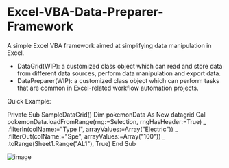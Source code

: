 # Excel-VBA-Data-Preparer-Framework
A simple Excel VBA framework aimed at simplifying data manipulation in Excel.
  - DataGrid(WIP): a customized class object which can read and store data from different data sources, perform data manipulation and export data.
  - DataPreparer(WIP): a customized class object which can perform tasks that are common in Excel-related workflow automation projects.

Quick Example: 

Private Sub SampleDataGrid()
  Dim pokemonData As New datagrid
  Call pokemonData.loadFromRange(rng:=Selection, rngHasHeader:=True) _
  .filterIn(colName:="Type I", arrayValues:=Array("Electric")) _
  .filterOut(colName:="Spe", arrayValues:=Array("100")) _
  .toRange(Sheet1.Range("AL1"), True)
End Sub

![image](https://user-images.githubusercontent.com/103709587/165398035-f6ec8540-9ebf-4493-a52f-b16d6062cf4a.png)

